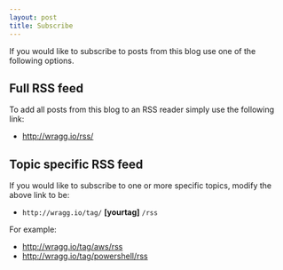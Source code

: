 ```yaml
---
layout: post
title: Subscribe
---
```


If you would like to subscribe to posts from this blog use one of the following options.

## Full RSS feed

To add all posts from this blog to an RSS reader simply use the following link: 

- http://wragg.io/rss/

## Topic specific RSS feed

If you would like to subscribe to one or more specific topics, modify the above link to be:

- `http://wragg.io/tag/` **[yourtag]** `/rss`

For example:

- http://wragg.io/tag/aws/rss
- http://wragg.io/tag/powershell/rss